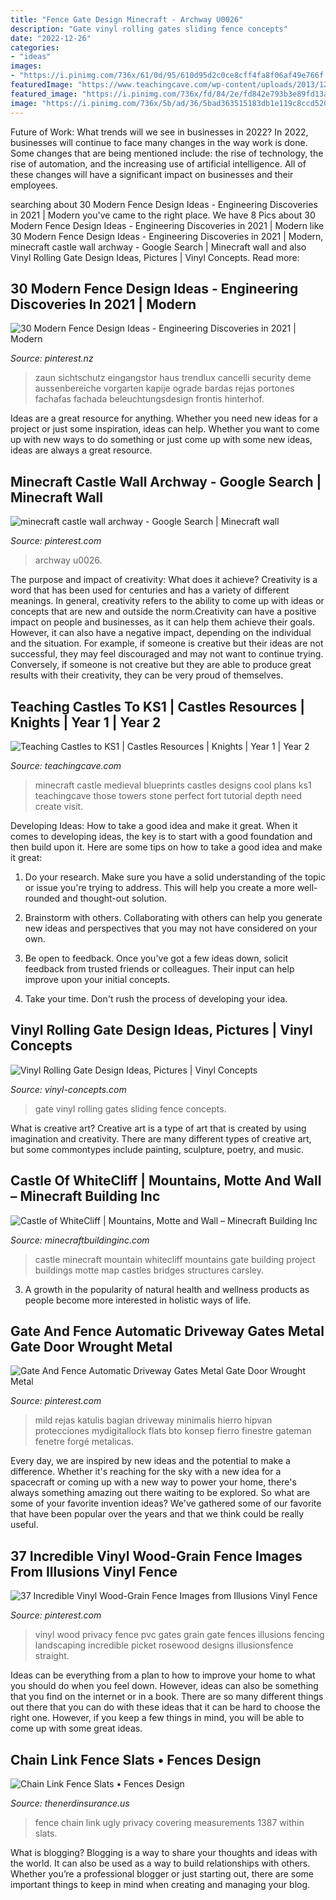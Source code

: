 ```yaml
---
title: "Fence Gate Design Minecraft - Archway U0026"
description: "Gate vinyl rolling gates sliding fence concepts"
date: "2022-12-26"
categories:
- "ideas"
images:
- "https://i.pinimg.com/736x/61/0d/95/610d95d2c0ce8cff4fa8f06af49e766f.jpg"
featuredImage: "https://www.teachingcave.com/wp-content/uploads/2013/12/Castle.jpg"
featured_image: "https://i.pinimg.com/736x/fd/84/2e/fd842e793b3e89fd13ae194cd0bb890d.jpg"
image: "https://i.pinimg.com/736x/5b/ad/36/5bad363515183db1e119c8ccd52027e4.jpg"
---
```



Future of Work: What trends will we see in businesses in 2022?
In 2022, businesses will continue to face many changes in the way work is done. Some changes that are being mentioned include: the rise of technology, the rise of automation, and the increasing use of artificial intelligence. All of these changes will have a significant impact on businesses and their employees.

	

		
searching about 30 Modern Fence Design Ideas - Engineering Discoveries in 2021 | Modern you've came to the right place. We have 8 Pics about 30 Modern Fence Design Ideas - Engineering Discoveries in 2021 | Modern like 30 Modern Fence Design Ideas - Engineering Discoveries in 2021 | Modern, minecraft castle wall archway - Google Search | Minecraft wall and also Vinyl Rolling Gate Design Ideas, Pictures | Vinyl Concepts. Read more:
		
    
## 30 Modern Fence Design Ideas - Engineering Discoveries In 2021 | Modern

<img loading=lazy src="https://i.pinimg.com/736x/fd/84/2e/fd842e793b3e89fd13ae194cd0bb890d.jpg" onerror="this.onerror=null;this.src='https://tse4.mm.bing.net/th?id=OIP.CkNGjSWaPFw6YCFJMwPTDgHaKr&amp;pid=15.1';" alt="30 Modern Fence Design Ideas - Engineering Discoveries in 2021 | Modern">

_Source: pinterest.nz_

>zaun sichtschutz eingangstor haus trendlux cancelli security deme aussenbereiche vorgarten kapije ograde bardas rejas portones fachafas fachada beleuchtungsdesign frontis hinterhof. 

	

Ideas are a great resource for anything. Whether you need new ideas for a project or just some inspiration, ideas can help. Whether you want to come up with new ways to do something or just come up with some new ideas, ideas are always a great resource.

    
## Minecraft Castle Wall Archway - Google Search | Minecraft Wall

<img loading=lazy src="https://i.pinimg.com/736x/fe/47/de/fe47de0bff0a67dfdcc70d30df4ea879.jpg" onerror="this.onerror=null;this.src='https://tse4.mm.bing.net/th?id=OIP.Gvrg0XM1nKi646ILGHMmFwHaEK&amp;pid=15.1';" alt="minecraft castle wall archway - Google Search | Minecraft wall">

_Source: pinterest.com_

>archway u0026. 

	

The purpose and impact of creativity: What does it achieve?
Creativity is a word that has been used for centuries and has a variety of different meanings. In general, creativity refers to the ability to come up with ideas or concepts that are new and outside the norm.Creativity can have a positive impact on people and businesses, as it can help them achieve their goals. However, it can also have a negative impact, depending on the individual and the situation. For example, if someone is creative but their ideas are not successful, they may feel discouraged and may not want to continue trying. Conversely, if someone is not creative but they are able to produce great results with their creativity, they can be very proud of themselves.

    
## Teaching Castles To KS1 | Castles Resources | Knights | Year 1 | Year 2

<img loading=lazy src="https://www.teachingcave.com/wp-content/uploads/2013/12/Castle.jpg" onerror="this.onerror=null;this.src='https://tse2.mm.bing.net/th?id=OIP.xh8NjeoeQwSv6juFLmGTagHaEp&amp;pid=15.1';" alt="Teaching Castles to KS1 | Castles Resources | Knights | Year 1 | Year 2">

_Source: teachingcave.com_

>minecraft castle medieval blueprints castles designs cool plans ks1 teachingcave those towers stone perfect fort tutorial depth need create visit. 

	

Developing Ideas: How to take a good idea and make it great.
When it comes to developing ideas, the key is to start with a good foundation and then build upon it. Here are some tips on how to take a good idea and make it great:
1. Do your research. Make sure you have a solid understanding of the topic or issue you're trying to address. This will help you create a more well-rounded and thought-out solution.

2. Brainstorm with others. Collaborating with others can help you generate new ideas and perspectives that you may not have considered on your own.

3. Be open to feedback. Once you've got a few ideas down, solicit feedback from trusted friends or colleagues. Their input can help improve upon your initial concepts.

4. Take your time. Don't rush the process of developing your idea.

    
## Vinyl Rolling Gate Design Ideas, Pictures | Vinyl Concepts

<img loading=lazy src="http://vinyl-concepts.com/wp-content/uploads/2016/06/vinyl-rolling-gate-05.jpg" onerror="this.onerror=null;this.src='https://tse4.mm.bing.net/th?id=OIP.lvny5CMbeXWhBy9mUCbh0QHaFj&amp;pid=15.1';" alt="Vinyl Rolling Gate Design Ideas, Pictures | Vinyl Concepts">

_Source: vinyl-concepts.com_

>gate vinyl rolling gates sliding fence concepts. 

	

What is creative art?
Creative art is a type of art that is created by using imagination and creativity. There are many different types of creative art, but some commontypes include painting, sculpture, poetry, and music.

    
## Castle Of WhiteCliff | Mountains, Motte And Wall – Minecraft Building Inc

<img loading=lazy src="http://minecraftbuildinginc.com/wp-content/uploads/2015/03/Castle-of-WhiteCliff-minecraft-building-ideas-download-mountain-clif-gate-wall-11.jpg" onerror="this.onerror=null;this.src='https://tse4.mm.bing.net/th?id=OIP.xukusT3mcW9ei0HMx0PX7AHaFj&amp;pid=15.1';" alt="Castle of WhiteCliff | Mountains, Motte and Wall – Minecraft Building Inc">

_Source: minecraftbuildinginc.com_

>castle minecraft mountain whitecliff mountains gate building project buildings motte map castles bridges structures carsley. 

	

3. A growth in the popularity of natural health and wellness products as people become more interested in holistic ways of life. 

    
## Gate And Fence Automatic Driveway Gates Metal Gate Door Wrought Metal

<img loading=lazy src="https://i.pinimg.com/736x/5b/ad/36/5bad363515183db1e119c8ccd52027e4.jpg" onerror="this.onerror=null;this.src='https://tse1.mm.bing.net/th?id=OIP.d5PIRgdQ7oTlPouqBvEgmgHaNK&amp;pid=15.1';" alt="Gate And Fence Automatic Driveway Gates Metal Gate Door Wrought Metal">

_Source: pinterest.com_

>mild rejas katulis bagian driveway minimalis hierro hipvan protecciones mydigitallock flats bto konsep fierro finestre gateman fenetre forgé metalicas. 

	

Every day, we are inspired by new ideas and the potential to make a difference. Whether it's reaching for the sky with a new idea for a spacecraft or coming up with a new way to power your home, there's always something amazing out there waiting to be explored. So what are some of your favorite invention ideas? We've gathered some of our favorite that have been popular over the years and that we think could be really useful.

    
## 37 Incredible Vinyl Wood-Grain Fence Images From Illusions Vinyl Fence

<img loading=lazy src="https://i.pinimg.com/736x/61/0d/95/610d95d2c0ce8cff4fa8f06af49e766f.jpg" onerror="this.onerror=null;this.src='https://tse4.mm.bing.net/th?id=OIP.tc3hmHB251sfAp53BxhTewHaLG&amp;pid=15.1';" alt="37 Incredible Vinyl Wood-Grain Fence Images from Illusions Vinyl Fence">

_Source: pinterest.com_

>vinyl wood privacy fence pvc gates grain gate fences illusions fencing landscaping incredible picket rosewood designs illusionsfence straight. 

	

Ideas can be everything from a plan to how to improve your home to what you should do when you feel down. However, ideas can also be something that you find on the internet or in a book. There are so many different things out there that you can do with these ideas that it can be hard to choose the right one. However, if you keep a few things in mind, you will be able to come up with some great ideas.

    
## Chain Link Fence Slats • Fences Design

<img loading=lazy src="https://s3.wasabisys.com/thenerdinsurance/2018/01/decorating-charming-garden-fence-with-chain-link-fence-slats-also-in-measurements-2816-x-2112-630x380.jpg" onerror="this.onerror=null;this.src='https://tse3.mm.bing.net/th?id=OIP.iZNuxOy96y5FmEPephgN9gHaEd&amp;pid=15.1';" alt="Chain Link Fence Slats • Fences Design">

_Source: thenerdinsurance.us_

>fence chain link ugly privacy covering measurements 1387 within slats. 

	

What is blogging?
Blogging is a way to share your thoughts and ideas with the world. It can also be used as a way to build relationships with others. Whether you’re a professional blogger or just starting out, there are some important things to keep in mind when creating and managing your blog.

